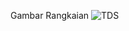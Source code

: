 Gambar Rangkaian
![TDS](https://github.com/user-attachments/assets/83472488-aef5-4f1e-b9c5-76f1c28e941e)
